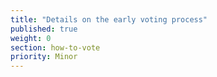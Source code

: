 ```yaml
---
title: "Details on the early voting process"
published: true
weight: 0
section: how-to-vote
priority: Minor
---
```


